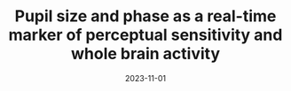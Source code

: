 ---
title: "Pupil size and phase as a real-time marker of perceptual sensitivity and whole brain activity"
project_id: consciousness
date: 2023-11-01
conference_id: "SFN_2023"
presenters:
   - tori_gobo
   - javier_gonzalez-castillo
   - joshua_teves
   - micah_holness
   - peter_bandettini
   - sharif_kronemer
summary: ""
file: /assets/presentations/Gobo_et_al_SFN_2023.pdf
filename: Gobo_et_al_SFN_2023.pdf
layout: presentation
---